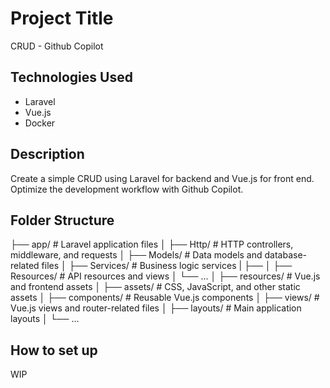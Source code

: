 # Project Title

CRUD - Github Copilot

## Technologies Used

- Laravel
- Vue.js
- Docker

## Description

Create a simple CRUD using Laravel for backend and Vue.js for front end. Optimize the development workflow with Github Copilot.

## Folder Structure

├── app/ # Laravel application files
│ ├── Http/ # HTTP controllers, middleware, and requests
│ ├── Models/ # Data models and database-related files
│ ├── Services/ # Business logic services
| ├──
│ ├── Resources/ # API resources and views
│ └── ...
│
├── resources/ # Vue.js and frontend assets
│ ├── assets/ # CSS, JavaScript, and other static assets
│ ├── components/ # Reusable Vue.js components
│ ├── views/ # Vue.js views and router-related files
│ ├── layouts/ # Main application layouts
│ └── ...

## How to set up

WIP
